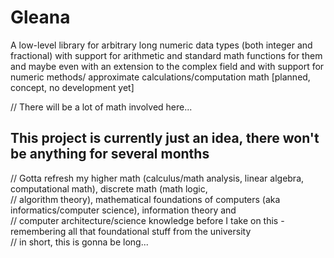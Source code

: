 
# Gleana

A low-level library for arbitrary long numeric data types (both integer and fractional) with support for arithmetic and 
standard math functions for them and maybe even with an extension to the complex field and with support for numeric methods/
approximate calculations/computation math [planned, concept, no development yet]

// There will be a lot of math involved here...

## This project is currently just an idea, there won't be anything for several months

// Gotta refresh my higher math (calculus/math analysis, linear algebra, computational math), discrete math (math logic, \
// algorithm theory), mathematical foundations of computers (aka informatics/computer science), information theory and \
// computer architecture/science knowledge before I take on this - remembering all that foundational stuff from the university \
// in short, this is gonna be long...
